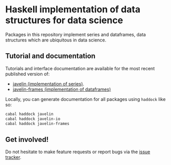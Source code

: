# Haskell implementation of data structures for data science

Packages in this repository implement series and dataframes, data structures which are ubiquitous in data science.

## Tutorial and documentation

Tutorials and interface documentation are available for the most recent published version of:

* [javelin (implementation of series)](https://hackage.haskell.org/package/javelin).
* [javelin-frames (implementation of dataframes)](https://hackage.haskell.org/package/javelin-frames)

Locally, you can generate documentation for all packages using `haddock` like so:

```bash
cabal haddock javelin
cabal haddock javelin-io
cabal haddock javelin-frames
```

## Get involved!

Do not hesitate to make feature requests or report bugs via the [issue tracker](https://github.com/LaurentRDC/javelin/issues).
